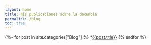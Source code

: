 ```yaml
---
layout: home
title: Mis publicaciones sobre la docencia
permalink: /blog
toc: true
---
```

{%- for post in site.categories["Blog"]  %}
*[{{post.title}}]({{post.url}})
{% endfor %}